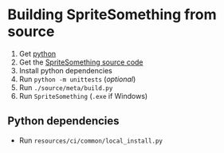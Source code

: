 # Building SpriteSomething from source

1. Get [python](http://python.org/downloads)
1. Get the [SpriteSomething source code](https://github.com/Artheau/SpriteSomething/archive/master.zip)
1. Install python dependencies
1. Run `python -m unittests` (*optional*)
1. Run `./source/meta/build.py`
1. Run `SpriteSomething` (`.exe` if Windows)

## Python dependencies

* Run `resources/ci/common/local_install.py`
